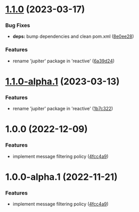 # [1.1.0](https://github.com/gravitee-io/gravitee-policy-message-filtering/compare/1.0.0...1.1.0) (2023-03-17)


### Bug Fixes

* **deps:** bump dependencies and clean pom.xml ([8e0ee28](https://github.com/gravitee-io/gravitee-policy-message-filtering/commit/8e0ee287aa7f3c72885ac0d4c247758bfa244e4f))


### Features

* rename 'jupiter' package in 'reactive' ([6a39d24](https://github.com/gravitee-io/gravitee-policy-message-filtering/commit/6a39d248220fbb82c661dd9f462614c8fea5ed33))

# [1.1.0-alpha.1](https://github.com/gravitee-io/gravitee-policy-message-filtering/compare/1.0.0...1.1.0-alpha.1) (2023-03-13)


### Features

* rename 'jupiter' package in 'reactive' ([1b7c322](https://github.com/gravitee-io/gravitee-policy-message-filtering/commit/1b7c3227383edc5dc122a6dd6ef9923b10fecfbc))

# 1.0.0 (2022-12-09)


### Features

* implement message filtering policy ([4fcc4a9](https://github.com/gravitee-io/gravitee-policy-message-filtering/commit/4fcc4a97f9783576c52958853d66df43015d8845))

# 1.0.0-alpha.1 (2022-11-21)


### Features

* implement message filtering policy ([4fcc4a9](https://github.com/gravitee-io/gravitee-policy-message-filtering/commit/4fcc4a97f9783576c52958853d66df43015d8845))
